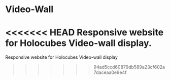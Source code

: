 # Video-Wall

<<<<<<< HEAD
Responsive website for Holocubes Video-wall display.
=======
Responsive website for Holocubes Video-wall display 
>>>>>>> 94ad5ccd60879db589a23cf602a7daceaa0e9e4f
